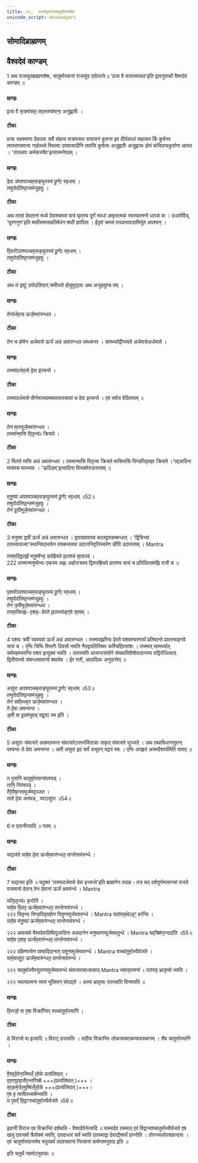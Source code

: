 ```yaml
---
title: ०९,  राजसूयगतचातुर्मास्यशेषः
unicode_script: devanagari
---
```

## सोमादिब्राह्मणम्

## वैश्वदेवं काण्डम्

1 अथ राजसूयब्राह्मणशेषः, चातुर्मास्यानां राजसूय एवोत्पत्तेः॥ 'प्रजा वै सत्रत्तमासत'इति द्वावनुवाकौ वैश्वदेवं काण्डम् ॥
### मन्त्रः
प्र॒जा वै स॒त्रमा॑सत॒ तप॒स्तप्य॑माना॒ अजु॑ह्वतीः ।  
####  टीका
प्रजाः वक्ष्यमाणा देवादयः सर्वे संहत्य सत्रमासत सत्रासनं कुवन्त इव दीर्घकालं सहासत किं कुर्वन्तः तपस्तप्यमानाः गार्हस्थ्ये स्थित्वा उपवासादीनि तपांसि कुर्वत्यः अजुह्वतीः अजुह्वत्यः होमं कंचिदप्यकुर्वाणा आस्त । 'तपस्तपः कर्मकस्यैव'इत्यात्मनेपदम् ।
### मन्त्रः
दे॒वा अ॑पश्यञ्चम॒सङ्घृ॒तस्य॑ पू॒र्णꣵ स्व॒धाम् ।  
तमुपोद॑तिष्ठ॒न्तम॑जुहवुः ।  
####  टीका
अथ तासां देवतानां मध्ये देवाश्चमसं पात्रं घृतस्य पूर्णं स्वधां अमृतात्मकं स्वस्यात्मनो धारकं वा । दधातेर्विच्, 'पूरणगुण'इति षष्ठीसमासप्रतिषेधेन षष्ठी ज्ञापिता । ईदृशं चमसं तपःप्रभावादाविर्भूतं अपश्यन् ।
### मन्त्रः
पि॒तरो॑ऽपश्यञ्चम॒सङ्घृ॒तस्य॑ पू॒र्णꣵ स्व॒धाम् ।  
तमुपोद॑तिष्ठ॒न्तम॑जुहवुः ।  

####  टीका
अथ तं द्रष्टुं उपोदतिष्ठन् समीपतो होतुमुद्यताः अथ अजुहवुश्च तम् ।
### मन्त्रः
तेना᳚र्धमा॒स ऊर्ज॒मवा॑रुन्धत ।  
####  टीका
तेन च होमेन अर्धमासे ऊर्जं अन्नं अवारुन्धत लब्धवन्तः । सामर्थ्याद्वीप्स्यते अर्धमासेअर्धमासे ।
### मन्त्रः
तस्मा॑दर्धमा॒से दे॒वा इ॑ज्यन्ते ।  
####  टीका
तस्मादर्धमासे पौर्णमास्याममावावास्यायां च देवा इज्यन्ते । एवं सर्वत्र वेदितव्यम् ॥
### मन्त्रः
तेन॑ मा॒स्यूर्ज॒मवा॑रुन्धत ।  
तस्मा᳚न्मा॒सि पि॒तृभ्य॑ᳵ क्रियते ।  

####  टीका
2 पितरो मासि अन्नं अवारुन्धत । तस्मान्मासि पितृभ्यः क्रियते मासिमासि पिण्डपितृयज्ञः क्रियते ।'पद्दन्नादिना मासस्य मास्भावः । 'ऊदिडम्'इत्यादिना विभक्तेरुदात्तत्वम् ॥
### मन्त्रः
म॒नु॒ष्या॑ अपश्यञ्चम॒सङ्घृ॒तस्य॑ पू॒र्णꣵ स्व॒धाम् ॥52॥  
तमुपोद॑तिष्ठ॒न्तम॑जुहवुः ।  
तेन॑ द्व॒यीमूर्ज॒मवा॑रुन्धत ।  
####  टीका
3 मनुष्या द्वयीं ऊर्जं अन्नं अवारुन्धत । द्वावयवावस्य कालद्वयसम्बन्धात् । 'द्वित्रिभ्यां तयस्यायज्वा'स्थानिवद्भावेन तयबन्ततया उदात्तनिवृत्तिस्वरेण ङीपि उदात्तत्वम् ।
Mantra

तस्मा॒द्द्विरह्नो॑ मनु॒ष्ये᳚भ्य॒ उप॑ह्रियते प्रा॒तश्च॑ सा॒यञ्च॑ ।  
222
तस्मान्मनुष्येभ्यः एकस्य अह्नः अहोरात्रस्य द्विरुपह्रियते प्रातश्च सायं च प्रतिदिवसमह्नि रात्रौ च ॥
### मन्त्रः
प॒शवो॑ऽपश्यञ्चम॒सङ्घृ॒तस्य॑ पू॒र्णꣵ स्व॒धाम् ।  
तमुपोद॑तिष्ठ॒न्तम॑जुहवुः ।  
तेन॑ त्र॒यीमूर्ज॒मवा॑रुन्धत ।  
तस्मा॒त्त्रिरह्न॑ᳶ प॒शव॒ᳶ प्रेर॑ते प्रा॒तस्स॑ङ्ग॒वे सा॒यम् ।  
####  टीका
4 पशवः त्रयीं त्र्यवयवां ऊर्जं अन्नं अवारुन्धत । तस्मादह्नस्त्रिः प्रेरते पशवश्चरणार्थं प्रतिष्ठन्ते प्रातस्सङ्गवे सायं च । एभिः त्रिभिः विभागैः दिवसो भवति नैतद्व्यतिरिक्तः कश्चिद्दिवसांशः । तस्मात् सामर्थ्यात् सर्वमहश्चरन्ति पशव इत्युक्तं भवति । ततस्सति अत्यन्तसंयोगे संख्याविशेषोपादानस्य तद्विरोधित्वात् द्वितीयाभवे संबन्धसामान्ये षष्ठ्येव । ईर गतौ, आदादिकः अनुदात्तेत् ॥
### मन्त्रः
असु॑रा अपश्यञ्चम॒सङ्घृ॒तस्य॑ पू॒र्णꣵ स्व॒धाम् ॥53॥  
तमुपोद॑तिष्ठ॒न्तम॑जुहवुः ।  
तेन॑ सव्ँवथ्स॒र ऊर्ज॒मवा॑रुन्धत ।  
ते दे॒वा अ॑मन्यन्त ।  
अ॒मी वा इ॒दम॑भूवन्न् यद्व॒यꣵ स्म इति॑ ।  
####  टीका
5 असुराः संवत्सरे अन्नमलभन्त संवत्सरेऽन्तर्भावितान्नाः सकृत् संवत्सरे भुञ्जते । अथ तथाविधानसुरान् पश्यन्तः ते देवा अमन्यन्त । अमी असुरा इदं सर्वं अभूवन् यद्वयं स्मः । एभिः अपहृतं अस्मदैश्वर्यमिति यावत् ॥
### मन्त्रः
त ए॒तानि॑ चातुर्मा॒स्यान्य॑पश्यन्न् ।  
तानि॒ निर॑वपन्न् ।  
तैरे॒वैषा॒न्तामूर्ज॑मवृञ्जत ।  
ततो॑ दे॒वा अभ॑वन्न् , पराऽसु॑राः ॥54॥  
####  टीका
6 त एतानीत्यादि ॥ गतम् ॥
### मन्त्रः
यद्यज॑ते यामे॒व दे॒वा ऊर्ज॑म॒वारु॑न्धत॒ तान्तेनाव॑रुन्धे ।  

####  टीका
7 यद्यजत इति ॥ यदुक्तं 'तस्मादर्धमासे देवा इज्यन्ते'इति ब्राह्मणेन तदाह - तत्र यत् दर्शपूर्णमासाभ्यां यजते यजमानो देवान् तेन देवानां ऊर्जं अवरुन्धे ।
Mantra

यत्पि॒तृभ्य॑ᳵ क॒रोति॑ ।  
यामे॒व पि॒तर॒ ऊर्ज॑म॒वारु॑न्धत॒ तान्तेनाव॑रुन्धे ।  
२२२
पितृभ्यः पिण्डपितृयज्ञेन पितॄणामूर्जयवरुन्धे ।
Mantra
यदा॑वस॒थेऽन्न॒ꣳ॒ हर॑न्ति ।  
यामे॒व म॑नु॒ष्या॑ ऊर्ज॑म॒वारु॑न्धत॒ तान्तेनाव॑रुन्धे ।  

२२२
आवसथे वैश्वदेवातिथिपूजादिना अन्नदानेन मनुष्याणामूर्जमवतुन्धे ।
Mantra
यद्दख्षि॑णा॒न्ददा॑ति ॥55॥  
यामे॒व प॒शव॒ ऊर्ज॑म॒वारु॑न्धत॒ तान्तेनाव॑रुन्धे ।  

२२२
दक्षिणात्वेन पश्वादिदानात् पशूनामूर्जमवरुन्धे ।
Mantra
यच्चा॑तुर्मा॒स्यैर्यज॑ते ।  
यामे॒वासु॑रा॒ ऊर्ज॑म॒वारु॑न्धत॒ तान्तेनाव॑रुन्धे ।  

२२२
चातुर्मास्यैरसुराणामूर्जमवरुन्धे संवत्सरसाध्यत्वात्
Mantra
भव॑त्या॒त्मना᳚ ।
परा᳚स्य॒ भ्रातृ॑व्यो भवति ।  

२२२
भवत्यात्मना स्वयं भूतिमान् संपद्यते । अस्य भ्रातृव्यः पराभवति विनश्यति ॥
### मन्त्रः
वि॒राजो॒ वा ए॒षा विक्रा᳚न्तिर् यच्चा॑तुर्मा॒स्यानि॑ ।  
####  टीका
8 विराजो वा इत्यादि ॥ विराट् प्रजापतिः । तदीया विक्रान्तिः लोकत्रयमाक्रम्यावस्थानम् । सैव चातुर्मास्यानि ।
### मन्त्रः
वै॒श्व॒दे॒वेना॒स्मिल्ँ लो॒के प्रत्य॑तिष्ठत् ।   
व॒रु॒ण॒प्र॒घा॒सैर॒न्तरि॑ख्षे +++(प्रत्य॑तिष्ठत् )+++ ।  
सा॒क॒मे॒धैर॒मुष्मि॑ल्ँलो॒के +++(प्रत्य॑तिष्ठत् )+++।  
ए॒ष ह॒ त्वावैतथ्सर्व॑म्भवति ।  
य ए॒वव्ँ वि॒द्वाꣳश्चा॑तुर्मा॒स्यैर्यज॑ते ॥56॥  
####  टीका
इदानीं विराज एव विक्रान्तिं दर्शथति - वैश्वदेवेनेत्यादि ॥ यस्मादेवं तस्मात् एवं विद्वान्यश्चातुर्मास्यैर्यजते एष खलु एतत्सर्वं त्रैलोक्यं भवति, एतदाधारं सर्वं भवति एतस्माद्वा देवाद्यैश्वर्यं प्राप्नोति । तोरन्त्यलोपश्छान्दसः । एवं चातुर्मास्यानामेव स्तुत्यर्थं तदवयवानां नित्यानां कर्मणामनुवाद इति ॥

इति चतुर्थे नवमोऽनुवाकः ॥  
